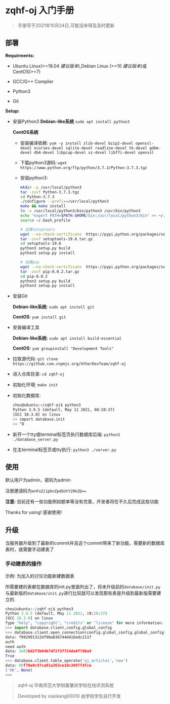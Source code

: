 # zqhf-oj 入门手册

> 手册写于2021年10月24日,可能没来得及及时更新

## 部署

**Requirments:**

- Ubuntu Linux(>=18.04 *建议版本*),Debian Linux (>=10 *建议版本*)或CentOS(>=7)

- GCC/G++ Compiler

- Python3

- Git

  

**Setup:**

- 安装Python3
  **Debian-like系统** `sudo apt install python3`

  **CentOS系统**

  - 安装编译依赖: `yum -y install zlib-devel bzip2-devel openssl-devel ncurses-devel sqlite-devel readline-devel tk-devel gdbm-devel db4-devel libpcap-devel xz-devel libffi-devel openssl`

  - 下载python3源码: `wget https://www.python.org/ftp/python/3.7.3/Python-3.7.3.tgz`

  - 安装python3:

    ```bash
    mkdir -p /usr/local/python3
    tar -zxvf Python-3.7.3.tgz
    cd Python-3.7.3
    ./configure --prefix=/usr/local/python3
    make && make install
    ln -s /usr/local/python3/bin/python3 /usr/bin/python3
    echo "export PATH=$PATH:$HOME/bin:/usr/local/python3/bin" >> ~/.bash_profile
    source ~/.bash_profile
    
    # 设置setuptools
    wget --no-check-certificate  https://pypi.python.org/packages/source/s/setuptools/setuptools-19.6.tar.gz
    tar -zxvf setuptools-19.6.tar.gz
    cd setuptools-19.6
    python3 setup.py build
    python3 setup.py install
    
    # 设置pip
    wget --no-check-certificate  https://pypi.python.org/packages/source/p/pip/pip-8.0.2.tar.gz
    tar -zxvf pip-8.0.2.tar.gz
    cd pip-8.0.2
    python3 setup.py build
    python3 setup.py install
    ```

- 安装Git

  **Debian-like系统**: `sudo apt install git`

  **CentOS**: `yum install git`

- 安装编译工具

  **Debian-like系统:** `sudo apt install build-essential`

  **CentOS:** `yum groupinstall "Development Tools"`

- 拉取源代码: `git clone https://github.com.cnpmjs.org/XtherDevTeam/zqhf-oj`

- 进入仓库目录: `cd zqhf-oj`

- 初始化环境: `make init`

- 初始化数据库:

  ```bash
  chou@ubuntu:~/zqhf-oj$ python3
  Python 3.9.5 (default, May 11 2021, 08:20:37)
  [GCC 10.3.0] on linux
  >> import database.init
  >> ^D
  ```

  

- 新开一个tty或terminal标签页执行数据库后端: `python3 ./database_server.py`

- 在主terminal标签页或tty执行: `python3 ./server.py`



## 使用

默认用户为admin，密码为admin

注册邀请码为`enFoZi1pbnZpdGUtY29kZQ==`

**注意:** 目前还有一些功能例如题单等没有完善，开发者将在不久后完成这些功能

Thanks for using! 感谢使用!



## 升级

当服务器升级到了最新的commit并且这个commit带来了新功能，需要新的数据库表时，就需要手动建表了

### 手动建表的操作

示例: 为加入的讨论功能新建数据表

所需要建的表都在数据库的init.py里面列出了，将未升级前的`database/init.py`与最新版的`database/init.py`进行比较就可以发现那些表是升级到最新版需要建立的.

```python
chou@ubuntu:~/zqhf-oj$ python3
Python 3.9.5 (default, May 11 2021, 08:20:37) 
[GCC 10.3.0] on linux
Type "help", "copyright", "credits" or "license" for more information.
>>> import database.client,config.global_config
>>> database.client.open_connection(config.global_config.global_config['database-server-host'],config.global_config.global_config['database-server-port'],config.global_config.global_config['database-server-username'],config.global_config.global_config['database-server-password'])
data: f992991312df90a036744d416edc211f
auth
need auth
data: 3e65bd2f3b04b7df273f724da6f7d6a9
True         
>>> database.client.table_operate('oj_articles','new')
data: 00f78e0c97ca91a363ce10c3097f4fce
('OK', None)
>>> 
```





> zqhf-oj 华南师范大学附属肇庆学校在线评测系统
>
> Developed by xiaokang00010 由学校学生自行开发

